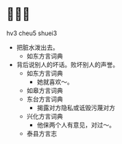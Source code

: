 # 𢮎臭水
hv3 cheu5 shuei3
+ 把脏水泼出去。
  * 如东方言词典
+ 背后说别人的坏话。败坏别人的声誉。
  * 如东方言词典
    - 她就喜欢～。
  * 如皋方言词典
  * 东台方言词典
    + 揭露对方隐私或诋毁污蔑对方
  * 兴化方言词典
    - 他俫两个人有意见，对过～。
  * 泰县方言志
